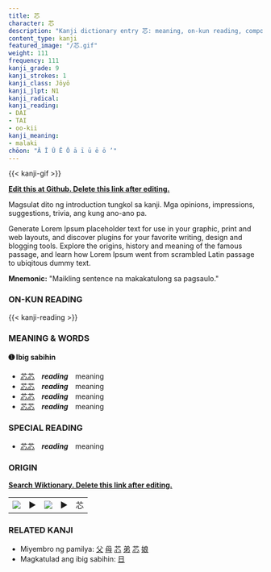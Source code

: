 ```yaml
---
title: 芯
character: 芯
description: "Kanji dictionary entry 芯: meaning, on-kun reading, compounds, origin, related kanji"
content_type: kanji
featured_image: "/芯.gif"
weight: 111
frequency: 111
kanji_grade: 9
kanji_strokes: 1
kanji_class: Jōyō
kanji_jlpt: N1
kanji_radical: 
kanji_reading: 
- DAI
- TAI
- oo-kii
kanji_meaning:
- malaki
chōon: "Ā Ī Ū Ē Ō ā ī ū ē ō ’"
---
```

[//]: # (Don't edit the line below. Kanji animated GIF code is automatically generated.)
{{< kanji-gif >}}

[//]: # (Edit below this line.)

**[Edit this at Github. Delete this link after editing.](https://github.com/tim0g/tim/tree/main/content/kanji/芯/index.md)**

Magsulat dito ng introduction tungkol sa kanji. Mga opinions, impressions, suggestions, trivia, ang kung ano-ano pa.

Generate Lorem Ipsum placeholder text for use in your graphic, print and web layouts, and discover plugins for your favorite writing, design and blogging tools. Explore the origins, history and meaning of the famous passage, and learn how Lorem Ipsum went from scrambled Latin passage to ubiqitous dummy text.
 
**Mnemonic:** "Maikling sentence na makakatulong sa pagsaulo."

### ON-KUN READING

[//]: # (Don't edit the line below. ON-KUN READING code is automatically generated.)
{{< kanji-reading >}}

### MEANING & WORDS

#### ➊ **Ibig sabihin**
  - [芯](../芯)[芯](../芯)　***reading***　meaning
  - [芯](../芯)[芯](../芯)　***reading***　meaning
  - [芯](../芯)[芯](../芯)　***reading***　meaning
  - [芯](../芯)[芯](../芯)　***reading***　meaning

### SPECIAL READING
  - [芯](../芯)[芯](../芯)　***reading***　meaning

### ORIGIN

**[Search Wiktionary. Delete this link after editing.](https://wiktionary.org/wiki/芯)**
<table class="kanji-table"><tr><td>
<img src="60px-芯-bronze.svg.png">
</td><td>▶</td><td>
<img src="60px-芯-oracle.svg.png">
</td><td>▶</td>
<td class="kanji-origin">芯</td>
</tr></table>

### RELATED KANJI
- Miyembro ng pamilya: [父](../父) [母](../母) [芯](../芯) [弟](../弟) [芯](../芯) [娘](../娘)
- Magkatulad ang ibig sabihin: [日](../日)
